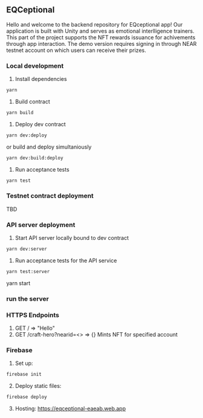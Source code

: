 ## EQCeptional
Hello and welcome to the backend repository for EQceptional app! 
Our application is built with Unity and serves as emotional interlligence trainers. 
This part of the project supports the NFT rewards issuance for achivements through app interaction.  The demo version requires signing in through NEAR testnet account on which users can receive their prizes. 

### Local development

1. Install dependencies
```bash
yarn
```
1. Build contract
```bash
yarn build
```
1. Deploy dev contract
```bash
yarn dev:deploy
```
or build and deploy simultaniously
```bash
yarn dev:build:deploy
```
1. Run acceptance tests
```bash
yarn test
```

### Testnet contract deployment

TBD

### API server deployment

1. Start API server locally bound to dev contract
```bash
yarn dev:server
```
1. Run acceptance tests for the API service
```bash
yarn test:server
```
yarn start
### run the server

### HTTPS Endpoints

1. GET / => "Hello"
1. GET /craft-hero?nearid=<> => {} Mints NFT for specified account

### Firebase
1. Set up:
```bash
firebase init
```
2. Deploy static files:
```bash
firebase deploy
```
3. Hosting: 
https://eqceptional-eaeab.web.app

